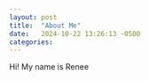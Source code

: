 ```yaml
---
layout: post
title:  "About Me"
date:   2024-10-22 13:26:13 -0500
categories: 
---
```

Hi! My name is Renee

[jekyll-docs]: https://jekyllrb.com/docs/home
[jekyll-gh]:   https://github.com/jekyll/jekyll
[jekyll-talk]: https://talk.jekyllrb.com/
